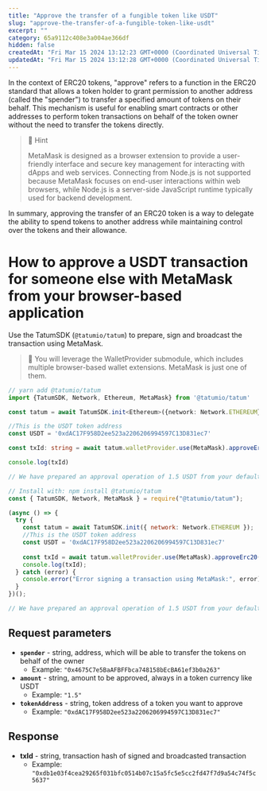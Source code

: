 ```yaml
---
title: "Approve the transfer of a fungible token like USDT"
slug: "approve-the-transfer-of-a-fungible-token-like-usdt"
excerpt: ""
category: 65a9112c408e3a004ae366df
hidden: false
createdAt: "Fri Mar 15 2024 13:12:23 GMT+0000 (Coordinated Universal Time)"
updatedAt: "Fri Mar 15 2024 13:12:28 GMT+0000 (Coordinated Universal Time)"
---
```

In the context of ERC20 tokens, "approve" refers to a function in the ERC20 standard that allows a token holder to grant permission to another address (called the "spender") to transfer a specified amount of tokens on their behalf. This mechanism is useful for enabling smart contracts or other addresses to perform token transactions on behalf of the token owner without the need to transfer the tokens directly.

> 📘 Hint
> 
> MetaMask is designed as a browser extension to provide a user-friendly interface and secure key management for interacting with dApps and web services. Connecting from Node.js is not supported because MetaMask focuses on end-user interactions within web browsers, while Node.js is a server-side JavaScript runtime typically used for backend development.

In summary, approving the transfer of an ERC20 token is a way to delegate the ability to spend tokens to another address while maintaining control over the tokens and their allowance.

# How to approve a USDT transaction for someone else with MetaMask from your browser-based application

Use the TatumSDK (`@tatumio/tatum`) to prepare, sign and broadcast the transaction using MetaMask.

> 📘 You will leverage the WalletProvider submodule, which includes multiple browser-based wallet extensions. MetaMask is just one of them.

```typescript
// yarn add @tatumio/tatum
import {TatumSDK, Network, Ethereum, MetaMask} from '@tatumio/tatum'

const tatum = await TatumSDK.init<Ethereum>({network: Network.ETHEREUM})

//This is the USDT token address
const USDT = '0xdAC17F958D2ee523a2206206994597C13D831ec7'

const txId: string = await tatum.walletProvider.use(MetaMask).approveErc20('0x4675C7e5BaAFBFFbca748158bEcBA61ef3b0a263', '1.5', USDT)

console.log(txId)

// We have prepared an approval operation of 1.5 USDT from your default connected MetaMask account to the spender - 0x4675C7e5BaAFBFFbca748158bEcBA61ef3b0a263
```
```javascript
// Install with: npm install @tatumio/tatum
const { TatumSDK, Network, MetaMask } = require("@tatumio/tatum");

(async () => {
  try {
    const tatum = await TatumSDK.init({ network: Network.ETHEREUM });
    //This is the USDT token address
    const USDT = '0xdAC17F958D2ee523a2206206994597C13D831ec7'
    
    const txId = await tatum.walletProvider.use(MetaMask).approveErc20('0x4675C7e5BaAFBFFbca748158bEcBA61ef3b0a263', '1.5', USDT);
    console.log(txId);
  } catch (error) {
    console.error("Error signing a transaction using MetaMask:", error);
  }
})();

// We have prepared an approval operation of 1.5 USDT from your default connected MetaMask account to the spender - 0x4675C7e5BaAFBFFbca748158bEcBA61ef3b0a263
```

## Request parameters

- **`spender`** - string, address, which will be able to transfer the tokens on behalf of the owner
  - Example: `"0x4675C7e5BaAFBFFbca748158bEcBA61ef3b0a263"`
- **`amount`** - string, amount to be approved, always in a token currency like USDT
  - Example: `"1.5"`
- **`tokenAddress`** - string, token address of a token you want to approve
  - Example: `"0xdAC17F958D2ee523a2206206994597C13D831ec7"`

## Response

- **txId** - string, transaction hash of signed and broadcasted transaction
  - Example: `"0xdb1e03f4cea29265f031bfc0514b07c15a5fc5e5cc2fd47f7d9a54c74f5c5637"`

